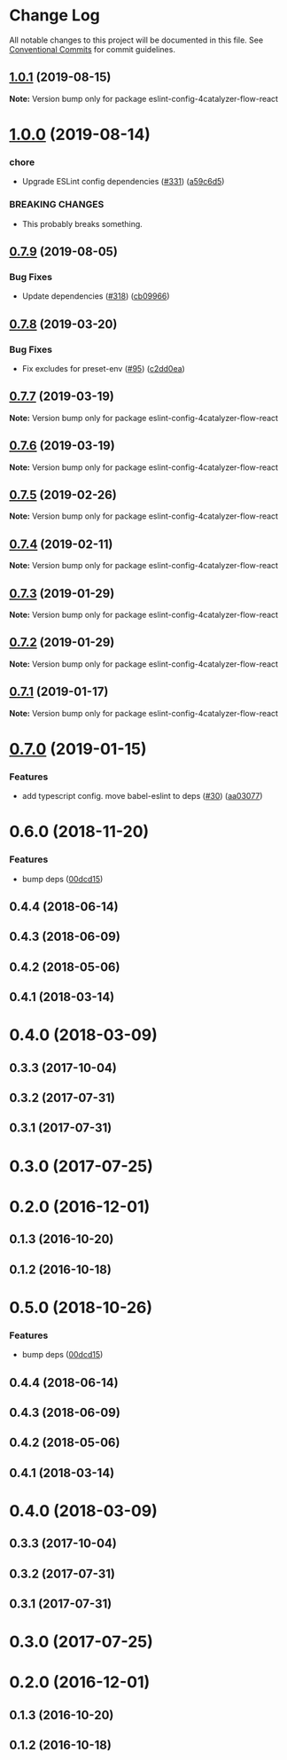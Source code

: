 # Change Log

All notable changes to this project will be documented in this file.
See [Conventional Commits](https://conventionalcommits.org) for commit guidelines.

## [1.0.1](https://github.com/4Catalyzer/javascript/compare/eslint-config-4catalyzer-flow-react@1.0.0...eslint-config-4catalyzer-flow-react@1.0.1) (2019-08-15)

**Note:** Version bump only for package eslint-config-4catalyzer-flow-react





# [1.0.0](https://github.com/4Catalyzer/javascript/compare/eslint-config-4catalyzer-flow-react@0.7.9...eslint-config-4catalyzer-flow-react@1.0.0) (2019-08-14)


### chore

* Upgrade ESLint config dependencies ([#331](https://github.com/4Catalyzer/javascript/issues/331)) ([a59c6d5](https://github.com/4Catalyzer/javascript/commit/a59c6d5))


### BREAKING CHANGES

* This probably breaks something.





## [0.7.9](https://github.com/4Catalyzer/javascript/compare/eslint-config-4catalyzer-flow-react@0.7.8...eslint-config-4catalyzer-flow-react@0.7.9) (2019-08-05)


### Bug Fixes

* Update dependencies ([#318](https://github.com/4Catalyzer/javascript/issues/318)) ([cb09966](https://github.com/4Catalyzer/javascript/commit/cb09966))





## [0.7.8](https://github.com/4Catalyzer/javascript/compare/eslint-config-4catalyzer-flow-react@0.7.7...eslint-config-4catalyzer-flow-react@0.7.8) (2019-03-20)


### Bug Fixes

* Fix excludes for preset-env ([#95](https://github.com/4Catalyzer/javascript/issues/95)) ([c2dd0ea](https://github.com/4Catalyzer/javascript/commit/c2dd0ea))





## [0.7.7](https://github.com/4Catalyzer/javascript/compare/eslint-config-4catalyzer-flow-react@0.7.6...eslint-config-4catalyzer-flow-react@0.7.7) (2019-03-19)

**Note:** Version bump only for package eslint-config-4catalyzer-flow-react





## [0.7.6](https://github.com/4Catalyzer/javascript/compare/eslint-config-4catalyzer-flow-react@0.7.5...eslint-config-4catalyzer-flow-react@0.7.6) (2019-03-19)

**Note:** Version bump only for package eslint-config-4catalyzer-flow-react





## [0.7.5](https://github.com/4Catalyzer/javascript/compare/eslint-config-4catalyzer-flow-react@0.7.4...eslint-config-4catalyzer-flow-react@0.7.5) (2019-02-26)

**Note:** Version bump only for package eslint-config-4catalyzer-flow-react





## [0.7.4](https://github.com/4Catalyzer/javascript/compare/eslint-config-4catalyzer-flow-react@0.7.3...eslint-config-4catalyzer-flow-react@0.7.4) (2019-02-11)

**Note:** Version bump only for package eslint-config-4catalyzer-flow-react





## [0.7.3](https://github.com/4Catalyzer/javascript/tree/master/packages/eslint-config-4catalyzer-flow-react/compare/eslint-config-4catalyzer-flow-react@0.7.2...eslint-config-4catalyzer-flow-react@0.7.3) (2019-01-29)

**Note:** Version bump only for package eslint-config-4catalyzer-flow-react





## [0.7.2](https://github.com/4Catalyzer/javascript/tree/master/packages/eslint-config-4catalyzer-flow-react/compare/eslint-config-4catalyzer-flow-react@0.7.1...eslint-config-4catalyzer-flow-react@0.7.2) (2019-01-29)

**Note:** Version bump only for package eslint-config-4catalyzer-flow-react





## [0.7.1](https://github.com/4Catalyzer/javascript/tree/master/packages/eslint-config-4catalyzer-flow-react/compare/eslint-config-4catalyzer-flow-react@0.7.0...eslint-config-4catalyzer-flow-react@0.7.1) (2019-01-17)

**Note:** Version bump only for package eslint-config-4catalyzer-flow-react





# [0.7.0](https://github.com/4Catalyzer/javascript/tree/master/packages/eslint-config-4catalyzer-flow-react/compare/eslint-config-4catalyzer-flow-react@0.6.0...eslint-config-4catalyzer-flow-react@0.7.0) (2019-01-15)


### Features

* add typescript config. move babel-eslint to deps ([#30](https://github.com/4Catalyzer/javascript/tree/master/packages/eslint-config-4catalyzer-flow-react/issues/30)) ([aa03077](https://github.com/4Catalyzer/javascript/tree/master/packages/eslint-config-4catalyzer-flow-react/commit/aa03077))





# 0.6.0 (2018-11-20)


### Features

* bump deps ([00dcd15](https://github.com/4Catalyzer/javascript/tree/master/packages/eslint-config-4catalyzer-flow-react/commit/00dcd15))



## 0.4.4 (2018-06-14)



## 0.4.3 (2018-06-09)



## 0.4.2 (2018-05-06)



## 0.4.1 (2018-03-14)



# 0.4.0 (2018-03-09)



## 0.3.3 (2017-10-04)



## 0.3.2 (2017-07-31)



## 0.3.1 (2017-07-31)



# 0.3.0 (2017-07-25)



# 0.2.0 (2016-12-01)



## 0.1.3 (2016-10-20)



## 0.1.2 (2016-10-18)





# 0.5.0 (2018-10-26)


### Features

* bump deps ([00dcd15](https://github.com/4Catalyzer/javascript/tree/master/packages/eslint-config-4catalyzer-flow-react/commit/00dcd15))



## 0.4.4 (2018-06-14)



## 0.4.3 (2018-06-09)



## 0.4.2 (2018-05-06)



## 0.4.1 (2018-03-14)



# 0.4.0 (2018-03-09)



## 0.3.3 (2017-10-04)



## 0.3.2 (2017-07-31)



## 0.3.1 (2017-07-31)



# 0.3.0 (2017-07-25)



# 0.2.0 (2016-12-01)



## 0.1.3 (2016-10-20)



## 0.1.2 (2016-10-18)
